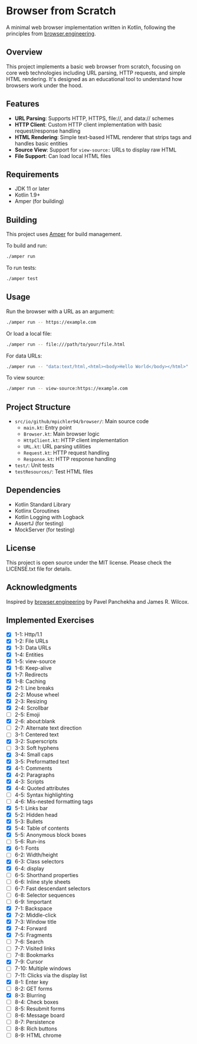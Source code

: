 # Browser from Scratch

A minimal web browser implementation written in Kotlin, following the principles
from [browser.engineering](https://browser.engineering).

## Overview

This project implements a basic web browser from scratch, focusing on core web technologies including URL parsing, HTTP
requests, and simple HTML rendering. It's designed as an educational tool to understand how browsers work under the
hood.

## Features

- **URL Parsing**: Supports HTTP, HTTPS, file://, and data:// schemes
- **HTTP Client**: Custom HTTP client implementation with basic request/response handling
- **HTML Rendering**: Simple text-based HTML renderer that strips tags and handles basic entities
- **Source View**: Support for `view-source:` URLs to display raw HTML
- **File Support**: Can load local HTML files

## Requirements

- JDK 11 or later
- Kotlin 1.9+
- Amper (for building)

## Building

This project uses [Amper](https://github.com/JetBrains/Amper) for build management.

To build and run:

```bash
./amper run
```

To run tests:

```bash
./amper test
```

## Usage

Run the browser with a URL as an argument:

```bash
./amper run -- https://example.com
```

Or load a local file:

```bash
./amper run -- file:///path/to/your/file.html
```

For data URLs:

```bash
./amper run -- "data:text/html,<html><body>Hello World</body></html>"
```

To view source:

```bash
./amper run -- view-source:https://example.com
```

## Project Structure

- `src/io/github/mpichler94/browser/`: Main source code
    - `main.kt`: Entry point
    - `Browser.kt`: Main browser logic
    - `HttpClient.kt`: HTTP client implementation
    - `URL.kt`: URL parsing utilities
    - `Request.kt`: HTTP request handling
    - `Response.kt`: HTTP response handling
- `test/`: Unit tests
- `testResources/`: Test HTML files

## Dependencies

- Kotlin Standard Library
- Kotlinx Coroutines
- Kotlin Logging with Logback
- AssertJ (for testing)
- MockServer (for testing)

## License

This project is open source under the MIT license. Please check the LICENSE.txt file for details.

## Acknowledgments

Inspired by [browser.engineering](https://browser.engineering) by Pavel Panchekha and James R. Wilcox.

## Implemented Exercises

- [x] 1-1: Http/1.1
- [x] 1-2: File URLs
- [x] 1-3: Data URLs
- [x] 1-4: Entities
- [x] 1-5: view-source
- [x] 1-6: Keep-alive
- [x] 1-7: Redirects
- [x] 1-8: Caching
- [x] 2-1: Line breaks
- [x] 2-2: Mouse wheel
- [x] 2-3: Resizing
- [x] 2-4: Scrollbar
- [ ] 2-5: Emoji
- [x] 2-6: about:blank
- [ ] 2-7: Alternate text direction
- [ ] 3-1: Centered text
- [x] 3-2: Superscripts
- [ ] 3-3: Soft hyphens
- [x] 3-4: Small caps
- [x] 3-5: Preformatted text
- [x] 4-1: Comments
- [x] 4-2: Paragraphs
- [x] 4-3: Scripts
- [x] 4-4: Quoted attributes
- [ ] 4-5: Syntax highlighting
- [ ] 4-6: Mis-nested formatting tags
- [x] 5-1: Links bar
- [x] 5-2: Hidden head
- [x] 5-3: Bullets
- [x] 5-4: Table of contents
- [x] 5-5: Anonymous block boxes
- [ ] 5-6: Run-ins
- [x] 6-1: Fonts
- [ ] 6-2: Width/height
- [x] 6-3: Class selectors
- [x] 6-4: display
- [ ] 6-5: Shorthand properties
- [ ] 6-6: Inline style sheets
- [ ] 6-7: Fast descendant selectors
- [ ] 6-8: Selector sequences
- [ ] 6-9: !important
- [x] 7-1: Backspace
- [x] 7-2: Middle-click
- [x] 7-3: Window title
- [x] 7-4: Forward
- [x] 7-5: Fragments
- [ ] 7-6: Search
- [ ] 7-7: Visited links
- [ ] 7-8: Bookmarks
- [x] 7-9: Cursor
- [ ] 7-10: Multiple windows
- [ ] 7-11: Clicks via the display list
- [x] 8-1: Enter key
- [ ] 8-2: GET forms
- [x] 8-3: Blurring
- [ ] 8-4: Check boxes
- [ ] 8-5: Resubmit forms
- [ ] 8-6: Message board
- [ ] 8-7: Persistence
- [ ] 8-8: Rich buttons
- [ ] 8-9: HTML chrome